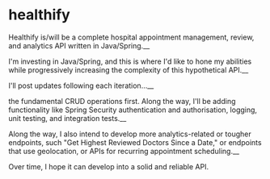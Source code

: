 # healthify
Healthify is/will be a complete hospital appointment management, review, and analytics API written in Java/Spring.__

I'm investing in Java/Spring, and this is where I'd like to hone my abilities while progressively increasing the complexity of this hypothetical API.__

I'll post updates following each iteration...__

the fundamental CRUD operations first. Along the way, I'll be adding functionality like Spring Security authentication and authorisation, logging, unit testing, and integration tests.__

Along the way, I also intend to develop more analytics-related or tougher endpoints, such "Get Highest Reviewed Doctors Since a Date," or endpoints that use geolocation, or APIs for recurring appointment scheduling.__

Over time, I hope it can develop into a solid and reliable API.
